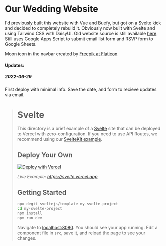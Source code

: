 # Our Wedding Website
I'd previously built this website with Vue and Buefy, but got on a Svelte kick and decided to completely rebuild it. Obviously now built with Svelte and using Tailwind CSS with DaisyUI. Old website source is still available [here](https://github.com/corymoon/wedding-website-vue). Still uses Google Apps Script to submit email list form and RSVP form to Google Sheets.


Moon icon in the navbar created by [Freepik at Flaticon](https://www.flaticon.com/free-icons/moon)


#### Updates:
##### 2022-06-29
First deploy with minimal info. Save the date, and form to recieve updates via email.

> # Svelte
> 
> This directory is a brief example of a [Svelte](https://svelte.dev/) site that can be deployed to Vercel with zero-configuration. If you need to use API Routes, we recommend using our [SvelteKit example](https://github.com/vercel/vercel/tree/main/examples/sveltekit).
> 
> ## Deploy Your Own
> 
> [![Deploy with Vercel](https://vercel.com/button)](https://vercel.com/new/clone?repository-url=https://github.com/vercel/vercel/tree/main/examples/svelte&template=svelte)
> 
> _Live Example: https://svelte.vercel.app_
> 
> ## Getting Started
> 
> ```bash
> npx degit sveltejs/template my-svelte-project
> cd my-svelte-project
> npm install
> npm run dev
> ```
> 
> Navigate to [localhost:8080](http://localhost:8080). You should see your app running. Edit a component file in `src`, save it, and reload the page to see your changes.
